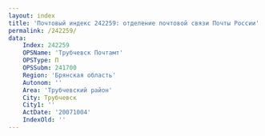 ```yaml
---
layout: index
title: 'Почтовый индекс 242259: отделение почтовой связи Почты России'
permalink: /242259/
data:
    Index: 242259
    OPSName: 'Трубчевск Почтамт'
    OPSType: П
    OPSSubm: 241700
    Region: 'Брянская область'
    Autonom: ''
    Area: 'Трубчевский район'
    City: Трубчевск
    City1: ''
    ActDate: '20071004'
    IndexOld: ''
---
```

